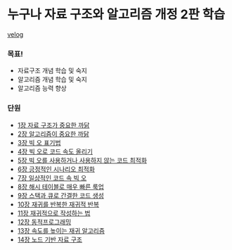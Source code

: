 # 누구나 자료 구조와 알고리즘 개정 2판 학습

[velog](https://velog.io/@icecrao2/series/%EB%88%84%EA%B5%AC%EB%82%98-%EC%9E%90%EB%A3%8C%EA%B5%AC%EC%A1%B0%EC%99%80-%EC%95%8C%EA%B3%A0%EB%A6%AC%EC%A6%98)

### 목표! 
- 자료구조 개념 학습 및 숙지
- 알고리즘 개념 학습 및 숙지
- 알고리즘 능력 향상


### 단원
- [1장 자료 구조가 중요한 까닭](./1장%20자료%20구조가%20중요한%20까닭/1장%20자료%20구조가%20중요한%20까닭.md)
- [2장 알고리즘이 중요한 까닭](./2장%20알고리즘이%20중요한%20까닭/2장%20알고리즘이%20중요한%20까닭.md)
- [3장 빅 오 표기법](./3장%20빅%20오%20표기법/3장%20빅%20오%20표기법.md)
- [4장 빅 오로 코드 속도 올리기](./4장%20빅%20오로%20코드%20속도%20올리기/4장%20빅%20오로%20코드%20속도%20올리기.md)
- [5장 빅 오를 사용하거나 사용하지 않는 코드 최적화](./5장%20빅%20오를%20사용하거나%20사용하지%20않는%20코드%20최적화/5장%20빅%20오를%20사용하거나%20사용하지%20않는%20코드%20최적화.md)
- [6장 긍정적인 시나리오 최적화](./6장%20긍정적인%20시나리오%20최적화/6장%20긍정적인%20시나리오%20최적화.md)
- [7장 일상적인 코드 속 빅 오](./7장%20일상적인%20코드%20속%20빅%20오/7장%20일상적인%20코드%20속%20빅%20오.md)
- [8장 해시 테이블로 매우 빠른 룩업](./8장%20해시%20테이블로%20매우%20빠른%20룩업/8장%20해시%20테이블로%20매우%20빠른%20룩업.md)
- [9장 스택과 큐로 간결한 코드 생성](./9장%20스택과%20큐로%20간결한%20코드%20생성/9장%20스택과%20큐로%20간결한%20코드%20생성.md)
- [10장 재귀를 반복한 재귀적 반복](./10장%20재귀를%20사용한%20재귀적%20반복/10장%20재귀를%20사용한%20재귀적%20반복.md)
- [11장 재귀적으로 작성하는 법](./11장%20재귀적으로%20작성하는%20법/11장%20재귀적으로%20작성하는%20법.md)
- [12장 동적프로그래밍](./12장%20동적프로그래밍/12장%20동적프로그래밍.md)
- [13장 속도를 높이는 재귀 알고리즘](./13장%20속도를%20높이는%20재귀%20알고리즘/13장%20속도를%20높이는%20재귀%20알고리즘.md)
- [14장 노드 기반 자료 구조](./14장%20노드%20기반%20자료%20구조/14장%20노드%20기반%20자료%20구조.md)